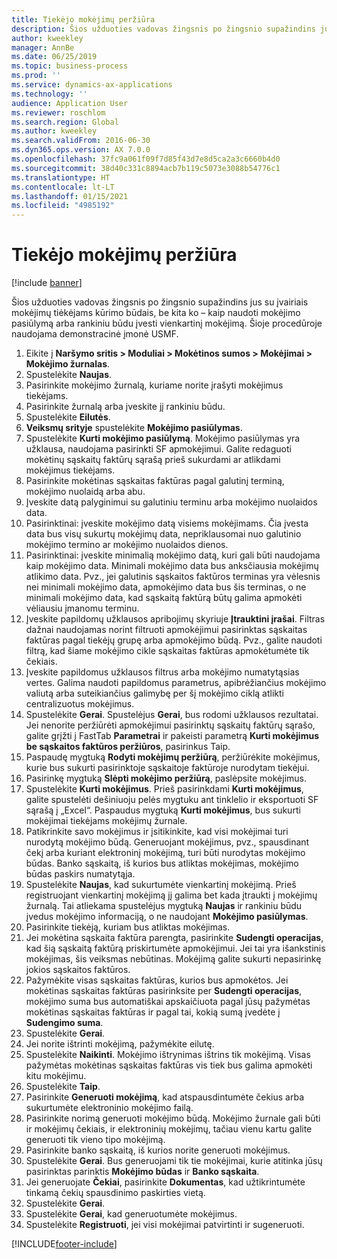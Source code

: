 ```yaml
---
title: Tiekėjo mokėjimų peržiūra
description: Šios užduoties vadovas žingsnis po žingsnio supažindins jus su įvairiais mokėjimų tiėkėjams kūrimo būdais, be kita ko – kaip naudoti mokėjimo pasiūlymą arba rankiniu būdu įvesti vienkartinį mokėjimą.
author: kweekley
manager: AnnBe
ms.date: 06/25/2019
ms.topic: business-process
ms.prod: ''
ms.service: dynamics-ax-applications
ms.technology: ''
audience: Application User
ms.reviewer: roschlom
ms.search.region: Global
ms.author: kweekley
ms.search.validFrom: 2016-06-30
ms.dyn365.ops.version: AX 7.0.0
ms.openlocfilehash: 37fc9a061f09f7d85f43d7e8d5ca2a3c6660b4d0
ms.sourcegitcommit: 38d40c331c8894acb7b119c5073e3088b54776c1
ms.translationtype: HT
ms.contentlocale: lt-LT
ms.lasthandoff: 01/15/2021
ms.locfileid: "4985192"
---
```

# <a name="vendor-payment-overview"></a>Tiekėjo mokėjimų peržiūra

[!include [banner](../../includes/banner.md)]

Šios užduoties vadovas žingsnis po žingsnio supažindins jus su įvairiais mokėjimų tiėkėjams kūrimo būdais, be kita ko – kaip naudoti mokėjimo pasiūlymą arba rankiniu būdu įvesti vienkartinį mokėjimą. Šioje procedūroje naudojama demonstracinė įmonė USMF.

1. Eikite į **Naršymo sritis > Moduliai > Mokėtinos sumos > Mokėjimai > Mokėjimo žurnalas**.
2. Spustelėkite **Naujas**.
3. Pasirinkite mokėjimo žurnalą, kuriame norite įrašyti mokėjimus tiekėjams. 
4. Pasirinkite žurnalą arba įveskite jį rankiniu būdu.
5. Spustelėkite **Eilutės**.
6. **Veiksmų srityje** spustelėkite **Mokėjimo pasiūlymas**.
7. Spustelėkite **Kurti mokėjimo pasiūlymą**. Mokėjimo pasiūlymas yra užklausa, naudojama pasirinkti SF apmokėjimui. Galite redaguoti mokėtinų sąskaitų faktūrų sąrašą prieš sukurdami ar atlikdami mokėjimus tiekėjams.
8. Pasirinkite mokėtinas sąskaitas faktūras pagal galutinį terminą, mokėjimo nuolaidą arba abu. 
9. Įveskite datą palyginimui su galutiniu terminu arba mokėjimo nuolaidos data. 
10. Pasirinktinai: įveskite mokėjimo datą visiems mokėjimams. Čia įvesta data bus visų sukurtų mokėjimų data, nepriklausomai nuo galutinio mokėjimo termino ar mokėjimo nuolaidos dienos.  
11. Pasirinktinai: įveskite minimalią mokėjimo datą, kuri gali būti naudojama kaip mokėjimo data. Minimali mokėjimo data bus anksčiausia mokėjimų atlikimo data. Pvz., jei galutinis sąskaitos faktūros terminas yra vėlesnis nei minimali mokėjimo data, apmokėjimo data bus šis terminas, o ne minimali mokėjimo data, kad sąskaitą faktūrą būtų galima apmokėti vėliausiu įmanomu terminu.
12. Įveskite papildomų užklausos apribojimų skyriuje **Įtrauktini įrašai**. Filtras dažnai naudojamas norint filtruoti apmokėjimui pasirinktas sąskaitas faktūras pagal tiekėjų grupę arba apmokėjimo būdą. Pvz., galite naudoti filtrą, kad šiame mokėjimo cikle sąskaitas faktūras apmokėtumėte tik čekiais.
13. Įveskite papildomus užklausos filtrus arba mokėjimo numatytąsias vertes. Galima naudoti papildomus parametrus, apibrėžiančius mokėjimo valiutą arba suteikiančius galimybę per šį mokėjimo ciklą atlikti centralizuotus mokėjimus.  
14. Spustelėkite **Gerai**. Spustelėjus **Gerai**, bus rodomi užklausos rezultatai. Jei nenorite peržiūrėti apmokėjimui pasirinktų sąskaitų faktūrų sąrašo, galite grįžti į FastTab **Parametrai** ir pakeisti parametrą **Kurti mokėjimus be sąskaitos faktūros peržiūros**, pasirinkus Taip.  
15. Paspaudę mygtuką **Rodyti mokėjimų peržiūrą**, peržiūrėkite mokėjimus, kurie bus sukurti pasirinktoje sąskaitoje faktūroje nurodytam tiekėjui.
16. Pasirinkę mygtuką **Slėpti mokėjimo peržiūrą**, paslėpsite mokėjimus. 
17. Spustelėkite **Kurti mokėjimus**. Prieš pasirinkdami **Kurti mokėjimus**, galite spustelėti dešiniuoju pelės mygtuku ant tinklelio ir eksportuoti SF sąrašą į „Excel“. Paspaudus mygtuką **Kurti mokėjimus**, bus sukurti mokėjimai tiekėjams mokėjimų žurnale.  
18. Patikrinkite savo mokėjimus ir įsitikinkite, kad visi mokėjimai turi nurodytą mokėjimo būdą. Generuojant mokėjimus, pvz., spausdinant čekį arba kuriant elektroninį mokėjimą, turi būti nurodytas mokėjimo būdas. Banko sąskaitą, iš kurios bus atliktas mokėjimas, mokėjimo būdas paskirs numatytąja.  
19. Spustelėkite **Naujas**, kad sukurtumėte vienkartinį mokėjimą. Prieš registruojant vienkartinį mokėjimą jį galima bet kada įtraukti į mokėjimų žurnalą. Tai atliekama spustelėjus mygtuką **Naujas** ir rankiniu būdu įvedus mokėjimo informaciją, o ne naudojant **Mokėjimo pasiūlymas**.  
20. Pasirinkite tiekėją, kuriam bus atliktas mokėjimas.
21. Jei mokėtina sąskaita faktūra parengta, pasirinkite **Sudengti operacijas**, kad šią sąskaitą faktūrą priskirtumėte apmokėjimui. Jei tai yra išankstinis mokėjimas, šis veiksmas nebūtinas. Mokėjimą galite sukurti nepasirinkę jokios sąskaitos faktūros. 
22. Pažymėkite visas sąskaitas faktūras, kurios bus apmokėtos. Jei mokėtinas sąskaitas faktūras pasirinksite per **Sudengti operacijas**, mokėjimo suma bus automatiškai apskaičiuota pagal jūsų pažymėtas mokėtinas sąskaitas faktūras ir pagal tai, kokią sumą įvedėte į **Sudengimo suma**.
23. Spustelėkite **Gerai**.
24. Jei norite ištrinti mokėjimą, pažymėkite eilutę.
25. Spustelėkite **Naikinti**. Mokėjimo ištrynimas ištrins tik mokėjimą. Visas pažymėtas mokėtinas sąskaitas faktūras vis tiek bus galima apmokėti kitu mokėjimu.
26. Spustelėkite **Taip**.
27. Pasirinkite **Generuoti mokėjimą**, kad atspausdintumėte čekius arba sukurtumėte elektroninio mokėjimo failą.
28. Pasirinkite norimą generuoti mokėjimo būdą. Mokėjimo žurnale gali būti ir mokėjimų čekiais, ir elektroninių mokėjimų, tačiau vienu kartu galite generuoti tik vieno tipo mokėjimą.
29. Pasirinkite banko sąskaitą, iš kurios norite generuoti mokėjimus.
30. Spustelėkite **Gerai**. Bus generuojami tik tie mokėjimai, kurie atitinka jūsų pasirinktas parinktis **Mokėjimo būdas** ir **Banko sąskaita**.
31. Jei generuojate **Čekiai**, pasirinkite **Dokumentas**, kad užtikrintumėte tinkamą čekių spausdinimo paskirties vietą.
32. Spustelėkite **Gerai**.
33. Spustelėkite **Gerai**, kad generuotumėte mokėjimus.
34. Spustelėkite **Registruoti**, jei visi mokėjimai patvirtinti ir sugeneruoti. 



[!INCLUDE[footer-include](../../../includes/footer-banner.md)]
